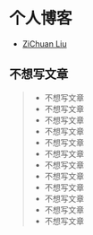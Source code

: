 # 个人博客

* [ZiChuan Liu](http://775269512.github.io) 

## 不想写文章

> * 不想写文章
> * 不想写文章
> * 不想写文章
> * 不想写文章
> * 不想写文章
> * 不想写文章
> * 不想写文章
> * 不想写文章
> * 不想写文章
> * 不想写文章
> * 不想写文章
> * 不想写文章

